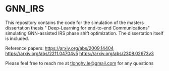 # GNN_IRS

This repository contains the code for the simulation of the masters dissertation thesis " Deep-Learning for end-to-end Communications" simulating GNN-assisted IRS phase shift optimization. The dissertation itself is included.

Reference papers: 
https://arxiv.org/abs/2009.14404
https://arxiv.org/abs/2211.04704v5
https://arxiv.org/abs/2308.02673v3

Please feel free to reach me at tlonghv.le@gmail.com for any questions 
